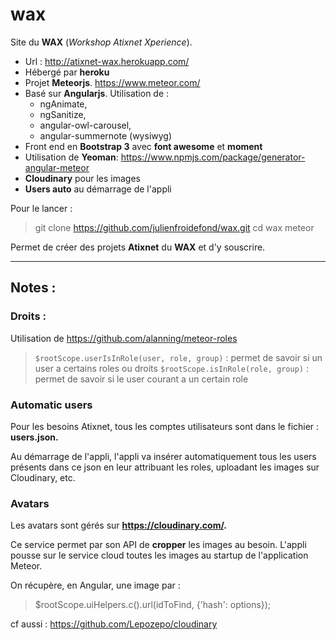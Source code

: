 # wax

Site du **WAX** (*Workshop Atixnet Xperience*).

 - Url : http://atixnet-wax.herokuapp.com/
 - Hébergé par **heroku**
 - Projet **Meteorjs**. https://www.meteor.com/
 - Basé sur **Angularjs**. Utilisation de :
	 - ngAnimate,
	 - ngSanitize,
	 - angular-owl-carousel,
	 - angular-summernote (wysiwyg)
 - Front end en **Bootstrap 3** avec **font awesome** et **moment**
 - Utilisation de **Yeoman**: https://www.npmjs.com/package/generator-angular-meteor
 - **Cloudinary** pour les images
 - **Users auto** au démarrage de l'appli

Pour le lancer :

> git clone https://github.com/julienfroidefond/wax.git
> cd wax
> meteor

Permet de créer des projets **Atixnet** du **WAX** et d'y souscrire.

----------

## Notes :

### Droits :

Utilisation de https://github.com/alanning/meteor-roles

> `$rootScope.userIsInRole(user, role, group)` : permet de savoir si un user a certains roles ou droits
> `$rootScope.isInRole(role, group)` : permet de savoir si le user courant a un certain role

### Automatic users

Pour les besoins Atixnet, tous les comptes utilisateurs sont dans le fichier : **users.json.**

Au démarrage de l'appli, l'appli va insérer automatiquement tous les users présents dans ce json en leur attribuant les roles, uploadant les images sur Cloudinary, etc.

### Avatars

Les avatars sont gérés sur **https://cloudinary.com/.**

Ce service permet par son API de **cropper** les images au besoin. L'appli pousse sur le service cloud toutes les images au startup de l'application Meteor.

On récupère, en Angular, une image par :

> $rootScope.uiHelpers.c().url(idToFind, {'hash': options});

cf aussi : https://github.com/Lepozepo/cloudinary
